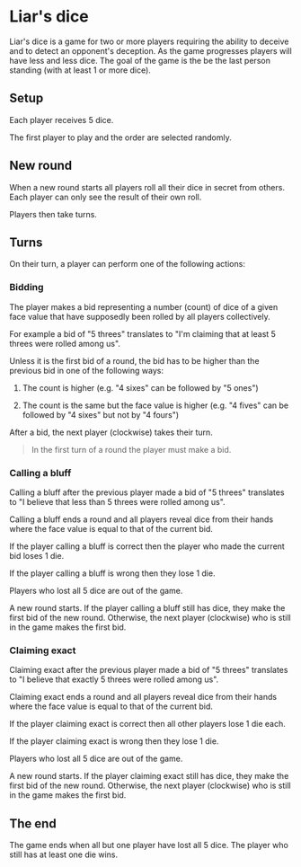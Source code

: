 # Liar's dice

Liar's dice is a game for two or more players requiring the ability to deceive and to detect an opponent's deception. As the game progresses players will have less and less dice. The goal of the game is the be the last person standing (with at least 1 or more dice).

## Setup

Each player receives 5 dice.

The first player to play and the order are selected randomly.

## New round

When a new round starts all players roll all their dice in secret from others. Each player can only see the result of their own roll.

Players then take turns.

## Turns

On their turn, a player can perform one of the following actions:

### Bidding

The player makes a bid representing a number (count) of dice of a given face value that have supposedly been rolled by all players collectively.

For example a bid of "5 threes" translates to "I'm claiming that at least 5 threes were rolled among us".

Unless it is the first bid of a round, the bid has to be higher than the previous bid in one of the following ways:

1. The count is higher (e.g. "4 sixes" can be followed by "5 ones")

1. The count is the same but the face value is higher (e.g. "4 fives" can be followed by "4 sixes" but not by "4 fours")

After a bid, the next player (clockwise) takes their turn.

> In the first turn of a round the player must make a bid.

### Calling a bluff

Calling a bluff after the previous player made a bid of "5 threes" translates to "I believe that less than 5 threes were rolled among us".

Calling a bluff ends a round and all players reveal dice from their hands where the face value is equal to that of the current bid.

If the player calling a bluff is correct then the player who made the current bid loses 1 die.

If the player calling a bluff is wrong then they lose 1 die.

Players who lost all 5 dice are out of the game.

A new round starts. If the player calling a bluff still has dice, they make the first bid of the new round. Otherwise, the next player (clockwise) who is still in the game makes the first bid.

### Claiming exact

Claiming exact after the previous player made a bid of "5 threes" translates to "I believe that exactly 5 threes were rolled among us".

Claiming exact ends a round and all players reveal dice from their hands where the face value is equal to that of the current bid.

If the player claiming exact is correct then all other players lose 1 die each.

If the player claiming exact is wrong then they lose 1 die.

Players who lost all 5 dice are out of the game.

A new round starts. If the player claiming exact still has dice, they make the first bid of the new round. Otherwise, the next player (clockwise) who is still in the game makes the first bid.

## The end

The game ends when all but one player have lost all 5 dice. The player who still has at least one die wins.
